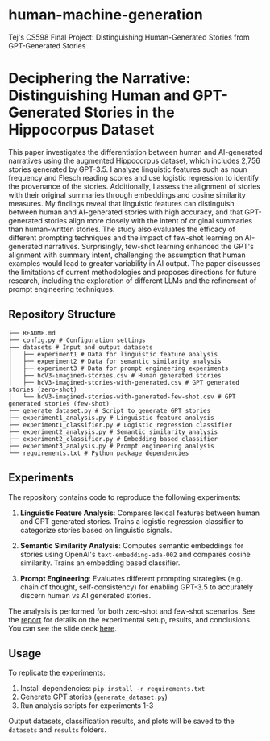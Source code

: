 # human-machine-generation
Tej's CS598 Final Project: Distinguishing Human-Generated Stories from GPT-Generated Stories

# Deciphering the Narrative: Distinguishing Human and GPT-Generated Stories in the Hippocorpus Dataset

This paper investigates the differentiation between human and AI-generated narratives using the augmented Hippocorpus dataset, which includes 2,756 stories generated by GPT-3.5. I analyze linguistic features such as noun frequency and Flesch reading scores and use logistic regression to identify the provenance of the stories. Additionally, I assess the alignment of stories with their original summaries through embeddings and cosine similarity measures. My findings reveal that linguistic features can distinguish between human and AI-generated stories with high accuracy, and that GPT-generated stories align more closely with the intent of original summaries than human-written stories. The study also evaluates the efficacy of different prompting techniques and the impact of few-shot learning on AI-generated narratives. Surprisingly, few-shot learning enhanced the GPT's alignment with summary intent, challenging the assumption that human examples would lead to greater variability in AI output. The paper discusses the limitations of current methodologies and proposes directions for future research, including the exploration of different LLMs and the refinement of prompt engineering techniques.

## Repository Structure

```
├── README.md
├── config.py # Configuration settings
├── datasets # Input and output datasets
│   ├── experiment1 # Data for linguistic feature analysis
│   ├── experiment2 # Data for semantic similarity analysis 
│   ├── experiment3 # Data for prompt engineering experiments
│   ├── hcV3-imagined-stories.csv # Human generated stories
│   ├── hcV3-imagined-stories-with-generated.csv # GPT generated stories (zero-shot)
│   └── hcV3-imagined-stories-with-generated-few-shot.csv # GPT generated stories (few-shot)
├── generate_dataset.py # Script to generate GPT stories
├── experiment1_analysis.py # Linguistic feature analysis
├── experiment1_classifier.py # Logistic regression classifier
├── experiment2_analysis.py # Semantic similarity analysis
├── experiment2_classifier.py # Embedding based classifier 
├── experiment3_analysis.py # Prompt engineering analysis
└── requirements.txt # Python package dependencies
```

## Experiments

The repository contains code to reproduce the following experiments:

1. **Linguistic Feature Analysis**: Compares lexical features between human and GPT generated stories. Trains a logistic regression classifier to categorize stories based on linguistic signals.

2. **Semantic Similarity Analysis**: Computes semantic embeddings for stories using OpenAI's `text-embedding-ada-002` and compares cosine similarity. Trains an embedding based classifier. 

3. **Prompt Engineering**: Evaluates different prompting strategies (e.g. chain of thought, self-consistency) for enabling GPT-3.5 to accurately discern human vs AI generated stories.

The analysis is performed for both zero-shot and few-shot scenarios. See the [report](submission/project5-tej-shah-gpt-vs-human-imagined-stories-final.pdf) for details on the experimental setup, results, and conclusions. You can see the slide deck [here](submission/project5-tej-shah-gpt-vs-human-imagined-stories-final-slides.pdf).

## Usage

To replicate the experiments:

1. Install dependencies: `pip install -r requirements.txt`
2. Generate GPT stories (`generate_dataset.py`) 
3. Run analysis scripts for experiments 1-3

Output datasets, classification results, and plots will be saved to the `datasets` and `results` folders.